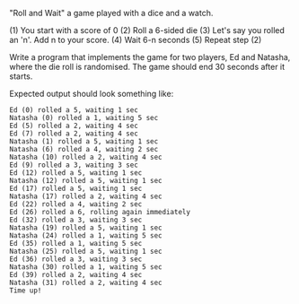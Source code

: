 "Roll and Wait" a game played with a dice and a watch.

(1) You start with a score of 0
(2) Roll a 6-sided die
(3) Let's say you rolled an 'n'. Add n to your score.
(4) Wait 6-n seconds
(5) Repeat step (2)

Write a program that implements the game for two players, Ed and Natasha, where the die roll is randomised.
The game should end 30 seconds after it starts.

Expected output should look something like:

```
Ed (0) rolled a 5, waiting 1 sec
Natasha (0) rolled a 1, waiting 5 sec
Ed (5) rolled a 2, waiting 4 sec
Ed (7) rolled a 2, waiting 4 sec
Natasha (1) rolled a 5, waiting 1 sec
Natasha (6) rolled a 4, waiting 2 sec
Natasha (10) rolled a 2, waiting 4 sec
Ed (9) rolled a 3, waiting 3 sec
Ed (12) rolled a 5, waiting 1 sec
Natasha (12) rolled a 5, waiting 1 sec
Ed (17) rolled a 5, waiting 1 sec
Natasha (17) rolled a 2, waiting 4 sec
Ed (22) rolled a 4, waiting 2 sec
Ed (26) rolled a 6, rolling again immediately
Ed (32) rolled a 3, waiting 3 sec
Natasha (19) rolled a 5, waiting 1 sec
Natasha (24) rolled a 1, waiting 5 sec
Ed (35) rolled a 1, waiting 5 sec
Natasha (25) rolled a 5, waiting 1 sec
Ed (36) rolled a 3, waiting 3 sec
Natasha (30) rolled a 1, waiting 5 sec
Ed (39) rolled a 2, waiting 4 sec
Natasha (31) rolled a 2, waiting 4 sec
Time up!
```